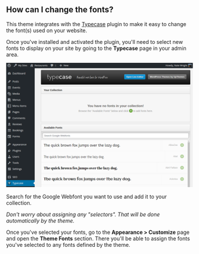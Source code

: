 ## <a name="typecase"></a> How can I change the fonts?

This theme integrates with the [Typecase](https://wordpress.org/plugins/typecase/) plugin to make it easy to change the font(s) used on your website.

Once you've installed and activated the plugin, you'll need to select new fonts to display on your site by going to the **Typecase** page in your admin area.

![Screenshot of the Typecase screen for adding fonts](/img/theme/typecase.png)

Search for the Google Webfont you want to use and add it to your collection.

*Don't worry about assigning any "selectors". That will be done automatically by the theme.*

Once you've selected your fonts, go to the **Appearance > Customize** page and open the **Theme Fonts** section. There you'll be able to assign the fonts you've selected to any fonts defined by the theme.
